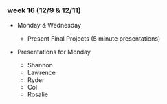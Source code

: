 ### week 16 (12/9 & 12/11)

+ Monday & Wednesday
  + Present Final Projects (5 minute presentations)

+ Presentations for Monday
  + Shannon
  + Lawrence
  + Ryder
  + Col
  + Rosalie
